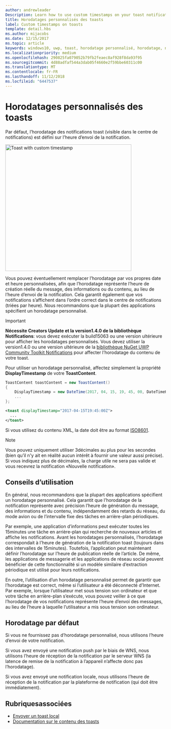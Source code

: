 ```yaml
---
author: andrewleader
Description: Learn how to use custom timestamps on your toast notifications.
title: Horodatages personnalisés des toasts
label: Custom timestamps on toasts
template: detail.hbs
ms.author: mijacobs
ms.date: 12/15/2017
ms.topic: article
keywords: windows10, uwp, toast, horodatage personnalisé, horodatage, notification, centre de notifications
ms.localizationpriority: medium
ms.openlocfilehash: 290825fa079052b79fb2feaec8af928f8da93f95
ms.sourcegitcommit: 4d88adfaf544a3dab05f4660e2f59bbe60311c00
ms.translationtype: MT
ms.contentlocale: fr-FR
ms.lasthandoff: 11/12/2018
ms.locfileid: "6447537"
---
```

# <a name="custom-timestamps-on-toasts"></a>Horodatages personnalisés des toasts

Par défaut, l’horodatage des notifications toast (visible dans le centre de notifications) est défini sur l’heure d’envoi de la notification.

<img alt="Toast with custom timestamp" src="images/toast-customtimestamp.jpg" width="396"/>

Vous pouvez éventuellement remplacer l’horodatage par vos propres date et heure personnalisées, afin que l’horodatage représente l’heure de création réelle du message, des informations ou du contenu, au lieu de l’heure d’envoi de la notification. Cela garantit également que vos notifications s’affichent dans l’ordre correct dans le centre de notifications (triées par heure). Nous recommandons que la plupart des applications spécifient un horodatage personnalisé.

> [!IMPORTANT]
> **Nécessite Creators Update et la version1.4.0 de la bibliothèque Notifications**: vous devez exécuter la build15063 ou une version ultérieure pour afficher les horodatages personnalisés. Vous devez utiliser la version1.4.0 ou une version ultérieure de la [bibliothèque NuGet UWP Community Toolkit Notifications](https://www.nuget.org/packages/Microsoft.Toolkit.Uwp.Notifications/) pour affecter l’horodatage du contenu de votre toast.

Pour utiliser un horodatage personnalisé, affectez simplement la propriété **DisplayTimestamp** de votre **ToastContent**.

```csharp
ToastContent toastContent = new ToastContent()
{
    DisplayTimestamp = new DateTime(2017, 04, 15, 19, 45, 00, DateTimeKind.Utc),
    ...
};
```

```xml
<toast displayTimestamp="2017-04-15T19:45:00Z">
  ...
</toast>
```

Si vous utilisez du contenu XML, la date doit être au format [ISO8601](https://en.wikipedia.org/wiki/ISO_8601).

> [!NOTE]
> Vous pouvez uniquement utiliser 3décimales au plus pour les secondes (bien qu’il n'y ait en réalité aucun intérêt à fournir une valeur aussi précise). Si vous indiquez plus de décimales, la charge utile ne sera pas valide et vous recevrez la notification «Nouvelle notification».


## <a name="usage-guidance"></a>Conseils d’utilisation

En général, nous recommandons que la plupart des applications spécifient un horodatage personnalisé. Cela garantit que l’horodatage de la notification représente avec précision l’heure de génération du message, des informations et du contenu, indépendamment des retards du réseau, du mode avion ou de l’intervalle fixe des tâches en arrière-plan périodiques.

Par exemple, une application d’informations peut exécuter toutes les 15minutes une tâche en arrière-plan qui recherche de nouveaux articles et affiche les notifications. Avant les horodatages personnalisés, l’horodatage correspondait à l’heure de génération de la notification toast (toujours dans des intervalles de 15minutes). Toutefois, l’application peut maintenant définir l’horodatage sur l’heure de publication réelle de l’article. De même, les applications de messagerie et les applications de réseau social peuvent bénéficier de cette fonctionnalité si un modèle similaire d’extraction périodique est utilisé pour leurs notifications.

En outre, l’utilisation d’un horodatage personnalisé permet de garantir que l’horodatage est correct, même si l’utilisateur a été déconnecté d’Internet. Par exemple, lorsque l’utilisateur met sous tension son ordinateur et que votre tâche en arrière-plan s’exécute, vous pouvez veiller à ce que l’horodatage de vos notifications représente l’heure d’envoi des messages, au lieu de l’heure à laquelle l’utilisateur a mis sous tension son ordinateur.


## <a name="default-timestamp"></a>Horodatage par défaut

Si vous ne fournissez pas d’horodatage personnalisé, nous utilisons l’heure d’envoi de votre notification.

Si vous avez envoyé une notification push par le biais de WNS, nous utilisons l’heure de réception de la notification par le serveur WNS (la latence de remise de la notification à l’appareil n’affecte donc pas l’horodatage).

Si vous avez envoyé une notification locale, nous utilisons l’heure de réception de la notification par la plateforme de notification (qui doit être immédiatement).


## <a name="related-topics"></a>Rubriquesassociées

- [Envoyer un toast local](send-local-toast.md)
- [Documentation sur le contenu des toasts](adaptive-interactive-toasts.md)